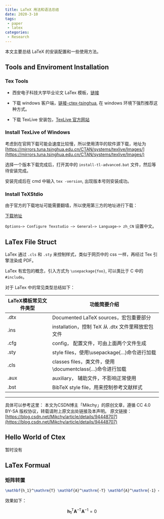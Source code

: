 ```yaml
---
title: LaTeX 用法和语法总结
date: 2020-3-10
tags:
 - paper
 - latex
categories:
 - Research
---
```


本文主要总结 LaTeX 的安装配置和一些使用方法。

<!-- more -->

## Tools and Enviroment Installation

### Tex Tools

- 西安电子科技大学毕业论文 LaTex 模板，[链接](https://gr.xidian.edu.cn/info/1047/5087.htm)

- 下载 windows 客户端，[链接-ctex-tsinghua](https://mirrors.tuna.tsinghua.edu.cn/ctex/legacy/2.9/), 在 windows 环境下强烈推荐这种方式。

- 下载 TexLive 安装包，[TexLive 官方网站](http://tug.org/texlive/)

### Install TexLive of Windows

考虑到在官网下载可能会速度比较慢，所以使用清华的软件源下载，地址为[https://mirrors.tuna.tsinghua.edu.cn/CTAN/systems/texlive/Images/](https://mirrors.tuna.tsinghua.edu.cn/CTAN/systems/texlive/Images/)

选择一个版本下载完成后，打开其中的 `install-tl-advanced.bat` 文件，然后等待安装完成。

安装完成后在 cmd 中输入 `tex -version`, 出现版本号则安装成功。

### Install TeXStdio

由于官方的下载地址可能需要翻墙，所以使用第三方的地址进行下载：

[下载地址](https://sourceforge.net/projects/texstudio/files/latest/download)

`Options—> Configure Texstudio —> General—> Language—> zh_CN` 设置中文。

## LaTex File Struct

LaTex 通过 `.cls` 和 `.sty` 来控制样式，类似于网页中的 css 一样，再经过 Tex 引擎渲染成 PDF。

LaTex 有宏包的概念，引入方式为 `\usepackage{foo}`, 可以类比于 C 中的 `#include`。

对于 LaTex 中的常见类型总结如下：

| LaTeX模板常见文件类型 | 功能简要介绍                                             |
| --------------------- | -------------------------------------------------------- |
| .dtx                  | Documented LaTeX sources，宏包重要部分                   |
| .ins                  | installation，控制 TeX 从 .dtx 文件里释放宏包文件        |
| .cfg                  | config， 配置文件，可由上面两个文件生成                  |
| .sty                  | style files，使用\usepackage{…}命令进行加载              |
| .cls                  | classes files，类文件，使用\documentclass{…}命令进行加载 |
| .aux                  | auxiliary， 辅助文件，不影响正常使用                     |
| .bst                  | BibTeX style file，用来控制参考文献样式                  |

------------------------------------------------
具体可以参考这里：
本文为CSDN博主「Mikchy」的原创文章，遵循 CC 4.0 BY-SA 版权协议，转载请附上原文出处链接及本声明。
原文链接：[https://blog.csdn.net/Mikchy/article/details/94448707](https://blog.csdn.net/Mikchy/article/details/94448707)

## Hello World of Ctex

暂时没有

## LaTex Formual

### 矩阵转置

```tex
\mathbf{h_1}^\mathrm{T} \mathbf{A}^\mathrm{-T} \mathbf{A}^\mathrm{-1} = 0
```

效果如下：

$$\mathbf{h_1}^\mathrm{T} \mathbf{A}^\mathrm{-T} \mathbf{A}^\mathrm{-1} = 0$$